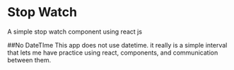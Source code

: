 # Stop Watch
A simple stop watch component using react js


##No DateTIme
This app does not use datetime.  it really is a simple interval that lets me
have practice using react, components, and communication between them.
